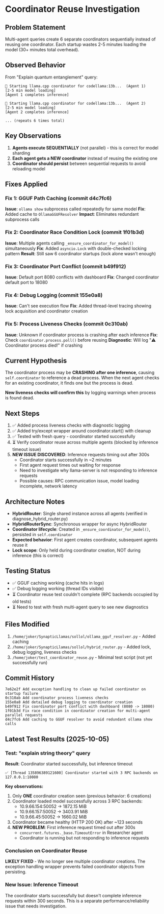 # Coordinator Reuse Investigation

## Problem Statement
Multi-agent queries create 6 separate coordinators sequentially instead of reusing one coordinator. Each startup wastes 2-5 minutes loading the model (30+ minutes total overhead).

## Observed Behavior
From "Explain quantum entanglement" query:
```
🚀 Starting llama.cpp coordinator for codellama:13b...  (Agent 1)
[2-5 min model loading]
[Agent 1 completes inference]

🚀 Starting llama.cpp coordinator for codellama:13b...  (Agent 2)
[2-5 min model loading]
[Agent 2 completes inference]

... (repeats 6 times total)
```

## Key Observations
1. **Agents execute SEQUENTIALLY** (not parallel) - this is correct for model sharding
2. **Each agent gets a NEW coordinator** instead of reusing the existing one
3. **Coordinator should persist** between sequential requests to avoid reloading model

## Fixes Applied

### Fix 1: GGUF Path Caching (commit d4c7fc6)
**Issue**: `ollama show` subprocess called repeatedly for same model
**Fix**: Added cache to `OllamaGGUFResolver`
**Impact**: Eliminates redundant subprocess calls

### Fix 2: Coordinator Race Condition Lock (commit 1f01b3d)
**Issue**: Multiple agents calling `_ensure_coordinator_for_model()` simultaneously
**Fix**: Added `asyncio.Lock` with double-checked locking pattern
**Result**: Still saw 6 coordinator startups (lock alone wasn't enough)

### Fix 3: Coordinator Port Conflict (commit b49f912)
**Issue**: Default port 8080 conflicts with dashboard
**Fix**: Changed coordinator default port to 18080

### Fix 4: Debug Logging (commit 155e0a8)
**Issue**: Can't see execution flow
**Fix**: Added thread-level tracing showing lock acquisition and coordinator creation

### Fix 5: Process Liveness Checks (commit 0c310ab)
**Issue**: Unknown if coordinator process is crashing after each inference
**Fix**: Check `coordinator.process.poll()` before reusing
**Diagnostic**: Will log "⚠️  Coordinator process died!" if crashing

## Current Hypothesis
The coordinator process may be **CRASHING after one inference**, causing `self.coordinator` to reference a dead process. When the next agent checks for an existing coordinator, it finds one but the process is dead.

**New liveness checks will confirm this** by logging warnings when process is found dead.

## Next Steps
1. ✅ Added process liveness checks with diagnostic logging
2. ✅ Added try/except wrapper around coordinator.start() with cleanup
3. ✅ Tested with fresh query - coordinator started successfully
4. ⏳ Verify coordinator reuse across multiple agents (blocked by inference timeout issue)
5. **NEW ISSUE DISCOVERED**: Inference requests timing out after 300s
   - Coordinator starts successfully in ~2 minutes
   - First agent request times out waiting for response
   - Need to investigate why llama-server is not responding to inference requests
   - Possible causes: RPC communication issue, model loading incomplete, network latency

## Architecture Notes
- **HybridRouter**: Single shared instance across all agents (verified in diagnose_hybrid_router.py)
- **HybridRouterSync**: Synchronous wrapper for async HybridRouter
- **Coordinator lifecycle**: Created in `_ensure_coordinator_for_model()`, persisted in `self.coordinator`
- **Expected behavior**: First agent creates coordinator, subsequent agents reuse it
- **Lock scope**: Only held during coordinator creation, NOT during inference (this is correct)

## Testing Status
- ✅ GGUF caching working (cache hits in logs)
- ✅ Debug logging working (thread IDs visible)
- ⏳ Coordinator reuse test couldn't complete (RPC backends occupied by old tests)
- ⏳ Need to test with fresh multi-agent query to see new diagnostics

## Files Modified
1. `/home/joker/SynapticLlamas/sollol/ollama_gguf_resolver.py` - Added caching
2. `/home/joker/SynapticLlamas/sollol/hybrid_router.py` - Added lock, debug logging, liveness checks
3. `/home/joker/test_coordinator_reuse.py` - Minimal test script (not yet successfully run)

## Commit History
```
7e62e2f Add exception handling to clean up failed coordinator on startup failure
0c310ab Add coordinator process liveness checks
155e0a8 Add detailed debug logging to coordinator creation
b49f912 Fix coordinator port conflict with dashboard (8080 -> 18080)
1f01b3d Fix race condition in coordinator creation for multi-agent parallel requests
d4c7fc6 Add caching to GGUF resolver to avoid redundant ollama show calls
```

## Latest Test Results (2025-10-05)

### Test: "explain string theory" query
**Result**: Coordinator started successfully, but inference timeout

```
✅ [Thread 135896389121600] Coordinator started with 3 RPC backends on 127.0.0.1:18080
```

**Key observations:**
1. Only **ONE** coordinator creation seen (previous behavior: 6 creations)
2. Coordinator loaded model successfully across 3 RPC backends:
   - 10.9.66.154:50052 → 1872.15 MiB
   - 10.9.66.157:50052 → 3403.91 MiB
   - 10.9.66.45:50052 → 1660.02 MiB
3. Coordinator became healthy (HTTP 200 OK) after ~123 seconds
4. **NEW PROBLEM**: First inference request timed out after 300s
   - `concurrent.futures._base.TimeoutError` in Researcher agent
   - Coordinator is running but not responding to inference requests

### Conclusion on Coordinator Reuse
**LIKELY FIXED** - We no longer see multiple coordinator creations. The exception handling wrapper prevents failed coordinator objects from persisting.

### New Issue: Inference Timeout
The coordinator starts successfully but doesn't complete inference requests within 300 seconds. This is a separate performance/reliability issue that needs investigation.
